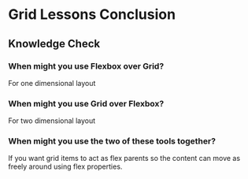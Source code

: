# Grid Lessons Conclusion

## Knowledge Check

### When might you use Flexbox over Grid?

For one dimensional layout

### When might you use Grid over Flexbox?

For two dimensional layout

### When might you use the two of these tools together?

If you want grid items to act as flex parents so the content can move as freely around using flex properties.